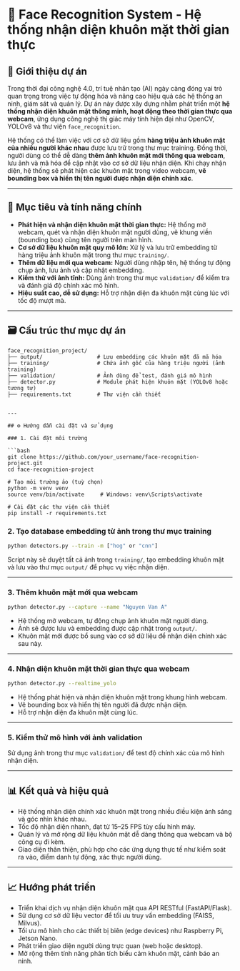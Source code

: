 # 🧠 Face Recognition System - Hệ thống nhận diện khuôn mặt thời gian thực

## 📌 Giới thiệu dự án

Trong thời đại công nghệ 4.0, trí tuệ nhân tạo (AI) ngày càng đóng vai trò quan trọng trong việc tự động hóa và nâng cao hiệu quả các hệ thống an ninh, giám sát và quản lý. Dự án này được xây dựng nhằm phát triển một **hệ thống nhận diện khuôn mặt thông minh, hoạt động theo thời gian thực qua webcam**, ứng dụng công nghệ thị giác máy tính hiện đại như OpenCV, YOLOv8 và thư viện `face_recognition`.

Hệ thống có thể làm việc với cơ sở dữ liệu gồm **hàng triệu ảnh khuôn mặt của nhiều người khác nhau** được lưu trữ trong thư mục training. Đồng thời, người dùng có thể dễ dàng **thêm ảnh khuôn mặt mới thông qua webcam**, lưu ảnh và mã hóa để cập nhật vào cơ sở dữ liệu nhận diện. Khi chạy nhận diện, hệ thống sẽ phát hiện các khuôn mặt trong video webcam, **vẽ bounding box và hiển thị tên người được nhận diện chính xác**.

---

## 🧠 Mục tiêu và tính năng chính

* **Phát hiện và nhận diện khuôn mặt thời gian thực:** Hệ thống mở webcam, quét và nhận diện khuôn mặt người dùng, vẽ khung viền (bounding box) cùng tên người trên màn hình.
* **Cơ sở dữ liệu khuôn mặt quy mô lớn:** Xử lý và lưu trữ embedding từ hàng triệu ảnh khuôn mặt trong thư mục `training/`.
* **Thêm dữ liệu mới qua webcam:** Người dùng nhập tên, hệ thống tự động chụp ảnh, lưu ảnh và cập nhật embedding.
* **Kiểm thử với ảnh tĩnh:** Dùng ảnh trong thư mục `validation/` để kiểm tra và đánh giá độ chính xác mô hình.
* **Hiệu suất cao, dễ sử dụng:** Hỗ trợ nhận diện đa khuôn mặt cùng lúc với tốc độ mượt mà.

---

## 🗃️ Cấu trúc thư mục dự án

```
face_recognition_project/
├── output/                 # Lưu embedding các khuôn mặt đã mã hóa
├── training/               # Chứa ảnh gốc của hàng triệu người (ảnh training)
├── validation/             # Ảnh dùng để test, đánh giá mô hình
├── detector.py             # Module phát hiện khuôn mặt (YOLOv8 hoặc tương tự)
├── requirements.txt        # Thư viện cần thiết


---

## ⚙️ Hướng dẫn cài đặt và sử dụng

### 1. Cài đặt môi trường

```bash
git clone https://github.com/your_username/face-recognition-project.git
cd face-recognition-project

# Tạo môi trường ảo (tuỳ chọn)
python -m venv venv
source venv/bin/activate     # Windows: venv\Scripts\activate

# Cài đặt các thư viện cần thiết
pip install -r requirements.txt
```

### 2. Tạo database embedding từ ảnh trong thư mục training

```bash
python detectors.py --train -m ["hog" or "cnn"]
```

Script này sẽ duyệt tất cả ảnh trong `training/`, tạo embedding khuôn mặt và lưu vào thư mục `output/` để phục vụ việc nhận diện.

---

### 3. Thêm khuôn mặt mới qua webcam

```bash
python detector.py --capture --name "Nguyen Van A"
```

* Hệ thống mở webcam, tự động chụp ảnh khuôn mặt người dùng.
* Ảnh sẽ được lưu và embedding được cập nhật trong `output/`.
* Khuôn mặt mới được bổ sung vào cơ sở dữ liệu để nhận diện chính xác sau này.

---

### 4. Nhận diện khuôn mặt thời gian thực qua webcam

```bash
python detector.py --realtime_yolo
```

* Hệ thống phát hiện và nhận diện khuôn mặt trong khung hình webcam.
* Vẽ bounding box và hiển thị tên người đã được nhận diện.
* Hỗ trợ nhận diện đa khuôn mặt cùng lúc.

---

### 5. Kiểm thử mô hình với ảnh validation

Sử dụng ảnh trong thư mục `validation/` để test độ chính xác của mô hình nhận diện.

---

## 📊 Kết quả và hiệu quả

* Hệ thống nhận diện chính xác khuôn mặt trong nhiều điều kiện ánh sáng và góc nhìn khác nhau.
* Tốc độ nhận diện nhanh, đạt từ 15–25 FPS tùy cấu hình máy.
* Quản lý và mở rộng dữ liệu khuôn mặt dễ dàng thông qua webcam và bộ công cụ đi kèm.
* Giao diện thân thiện, phù hợp cho các ứng dụng thực tế như kiểm soát ra vào, điểm danh tự động, xác thực người dùng.

---

## 📈 Hướng phát triển

* Triển khai dịch vụ nhận diện khuôn mặt qua API RESTful (FastAPI/Flask).
* Sử dụng cơ sở dữ liệu vector để tối ưu truy vấn embedding (FAISS, Milvus).
* Tối ưu mô hình cho các thiết bị biên (edge devices) như Raspberry Pi, Jetson Nano.
* Phát triển giao diện người dùng trực quan (web hoặc desktop).
* Mở rộng thêm tính năng phân tích biểu cảm khuôn mặt, cảnh báo an ninh.




